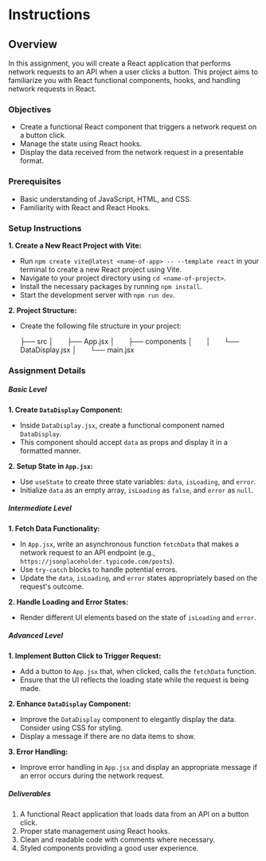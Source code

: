 # Instructions

## Overview

In this assignment, you will create a React application that performs network requests to an API when a user clicks a button. This project aims to familiarize you with React functional components, hooks, and handling network requests in React.

### Objectives

- Create a functional React component that triggers a network request on a button click.
- Manage the state using React hooks.
- Display the data received from the network request in a presentable format.

### Prerequisites

- Basic understanding of JavaScript, HTML, and CSS.
- Familiarity with React and React Hooks.

### Setup Instructions

<b>1. Create a New React Project with Vite:</b>

- Run `npm create vite@latest <name-of-app> -- --template react` in your terminal to create a new React project using Vite.
- Navigate to your project directory using `cd <name-of-project>`.
- Install the necessary packages by running `npm install`.
- Start the development server with `npm run dev`.

<b>2. Project Structure:</b>

- Create the following file structure in your project:

    ├── src
    │   &nbsp;&nbsp;&nbsp;&nbsp;&nbsp;&nbsp;├── App.jsx
    │   &nbsp;&nbsp;&nbsp;&nbsp;&nbsp;&nbsp;├── components
    │   &nbsp;&nbsp;&nbsp;&nbsp;&nbsp;&nbsp;│   &nbsp;&nbsp;&nbsp;&nbsp;&nbsp;&nbsp;└── DataDisplay.jsx
    │   &nbsp;&nbsp;&nbsp;&nbsp;&nbsp;&nbsp;└── main.jsx

### Assignment Details

##### Basic Level

<b>1. Create `DataDisplay` Component:</b>

- Inside `DataDisplay.jsx`, create a functional component named `DataDisplay`.
- This component should accept `data` as props and display it in a formatted manner.

<b>2. Setup State in `App.jsx`:</b>

- Use `useState` to create three state variables: `data`, `isLoading`, and `error`.
- Initialize `data` as an empty array, `isLoading` as `false`, and `error` as `null`.

##### Intermediate Level

<b>1. Fetch Data Functionality:</b>

- In `App.jsx`, write an asynchronous function `fetchData` that makes a network request to an API endpoint (e.g., `https://jsonplaceholder.typicode.com/posts`).
- Use `try-catch` blocks to handle potential errors.
- Update the `data`, `isLoading`, and `error` states appropriately based on the request's outcome.

<b>2. Handle Loading and Error States:</b>

- Render different UI elements based on the state of `isLoading` and `error`.

##### Advanced Level

<b>1. Implement Button Click to Trigger Request:</b>

- Add a button to `App.jsx` that, when clicked, calls the `fetchData` function.
- Ensure that the UI reflects the loading state while the request is being made.

<b>2. Enhance `DataDisplay` Component:</b>

- Improve the `DataDisplay` component to elegantly display the data. Consider using CSS for styling.
- Display a message if there are no data items to show.

<b>3. Error Handling:</b>

- Improve error handling in `App.jsx` and display an appropriate message if an error occurs during the network request.

##### Deliverables

1. A functional React application that loads data from an API on a button click.
2. Proper state management using React hooks.
3. Clean and readable code with comments where necessary.
4. Styled components providing a good user experience.